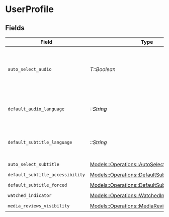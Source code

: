 # UserProfile


## Fields

| Field                                                                                                       | Type                                                                                                        | Required                                                                                                    | Description                                                                                                 | Example                                                                                                     |
| ----------------------------------------------------------------------------------------------------------- | ----------------------------------------------------------------------------------------------------------- | ----------------------------------------------------------------------------------------------------------- | ----------------------------------------------------------------------------------------------------------- | ----------------------------------------------------------------------------------------------------------- |
| `auto_select_audio`                                                                                         | *T::Boolean*                                                                                                | :heavy_check_mark:                                                                                          | If the account has automatically select audio and subtitle tracks enabled                                   | true                                                                                                        |
| `default_audio_language`                                                                                    | *::String*                                                                                                  | :heavy_check_mark:                                                                                          | The preferred audio language for the account                                                                | ja                                                                                                          |
| `default_subtitle_language`                                                                                 | *::String*                                                                                                  | :heavy_check_mark:                                                                                          | The preferred subtitle language for the account                                                             | en                                                                                                          |
| `auto_select_subtitle`                                                                                      | [Models::Operations::AutoSelectSubtitle](../../models/operations/autoselectsubtitle.md)                     | :heavy_check_mark:                                                                                          | N/A                                                                                                         | 1                                                                                                           |
| `default_subtitle_accessibility`                                                                            | [Models::Operations::DefaultSubtitleAccessibility](../../models/operations/defaultsubtitleaccessibility.md) | :heavy_check_mark:                                                                                          | N/A                                                                                                         | 1                                                                                                           |
| `default_subtitle_forced`                                                                                   | [Models::Operations::DefaultSubtitleForced](../../models/operations/defaultsubtitleforced.md)               | :heavy_check_mark:                                                                                          | N/A                                                                                                         | 1                                                                                                           |
| `watched_indicator`                                                                                         | [Models::Operations::WatchedIndicator](../../models/operations/watchedindicator.md)                         | :heavy_check_mark:                                                                                          | N/A                                                                                                         | 1                                                                                                           |
| `media_reviews_visibility`                                                                                  | [Models::Operations::MediaReviewsVisibility](../../models/operations/mediareviewsvisibility.md)             | :heavy_check_mark:                                                                                          | N/A                                                                                                         | 1                                                                                                           |